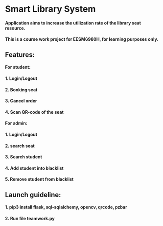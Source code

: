 # Smart Library System
#### Application aims to increase the utilization rate of the library seat resource.
#### This is a course work project for EESM6980H, for learning purposes only.

## Features: 
#### For student: 
#### 1. Login/Logout 
#### 2. Booking seat
#### 3. Cancel order
#### 4. Scan QR-code of the seat

#### For admin: 
#### 1. Login/Logout
#### 2. search seat
#### 3. Search student
#### 4. Add student into blacklist
#### 5. Remove student from blacklist

## Launch guideline:
#### 1. pip3 install flask, sql-sqlalchemy, opencv, qrcode, pzbar
#### 2. Run file teamwork.py
